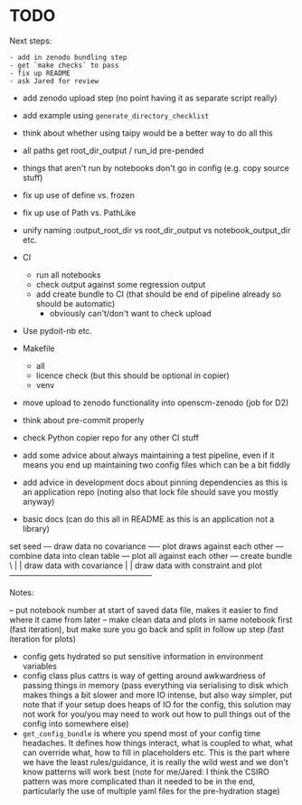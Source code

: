 # TODO

Next steps:

    - add in zenodo bundling step
    - get `make checks` to pass
    - fix up README
    - ask Jared for review

- add zenodo upload step (no point having it as separate script really)
- add example using `generate_directory_checklist`

- think about whether using taipy would be a better way to do all this

- all paths get root_dir_output / run_id pre-pended
- things that aren't run by notebooks don't go in config (e.g. copy source stuff)

- fix up use of define vs. frozen
- fix up use of Path vs. PathLike
- unify naming :output_root_dir vs root_dir_output vs notebook_output_dir etc.
- CI
    - run all notebooks
    - check output against some regression output
    - add create bundle to CI (that should be end of pipeline already so should be automatic)
        - obviously can't/don't want to check upload
- Use pydoit-nb etc.
- Makefile
    - all
    - licence check (but this should be optional in copier)
    - venv
- move upload to zenodo functionality into openscm-zenodo (job for D2)
- think about pre-commit properly
- check Python copier repo for any other CI stuff
- add some advice about always maintaining a test pipeline, even if it means you end up maintaining two config files which can be a bit fiddly
- add advice in development docs about pinning dependencies as this is an application repo (noting also that lock file should save you mostly anyway)
- basic docs (can do this all in README as this is an application not a library)


set seed –– draw data no covariance ––– plot draws against each other –– combine data into clean table –– plot all against each other –– create bundle
          \                           |                               |
            draw data with covariance |
                                                                      |
draw data with constraint and plot ––––––––––––––––––––––––––––––––––––

Notes:

– put notebook number at start of saved data file, makes it easier to find where it came from later
– make clean data and plots in same notebook first (fast iteration), but make sure you go back and split in follow up step (fast iteration for plots)
- config gets hydrated so put sensitive information in environment variables
- config class plus cattrs is way of getting around awkwardness of passing things in memory (pass everything via serialising to disk which makes things a bit slower and more IO intense, but also way simpler, put note that if your setup does heaps of IO for the config, this solution may not work for you/you may need to work out how to pull things out of the config into somewhere else)
- `get_config_bundle` is where you spend most of your config time headaches. It defines how things interact, what is coupled to what, what can override what, how to fill in placeholders etc. This is the part where we have the least rules/guidance, it is really the wild west and we don't know patterns will work best (note for me/Jared: I think the CSIRO pattern was more complicated than it needed to be in the end, particularly the use of multiple yaml files for the pre-hydration stage)
